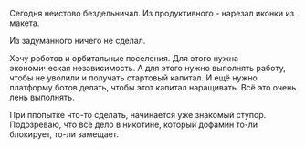 Сегодня неистово бездельничал.
Из продуктивного - нарезал иконки из макета.

Из задуманного ничего не сделал.

Хочу роботов и орбитальные поселения.
Для этого нужна экономическая независимость.
А для этого нужно выполнять работу, чтобы не уволили и получать стартовый капитал. И ещё нужно платформу ботов делать, чтобы этот капитал наращивать.
Всё это очень лень выполнять.

При ппопытке что-то сделать, начинается уже знакомый ступор.
Подозреваю, что всё дело в никотине, который дофамин то-ли блокирует, то-ли замещает.
